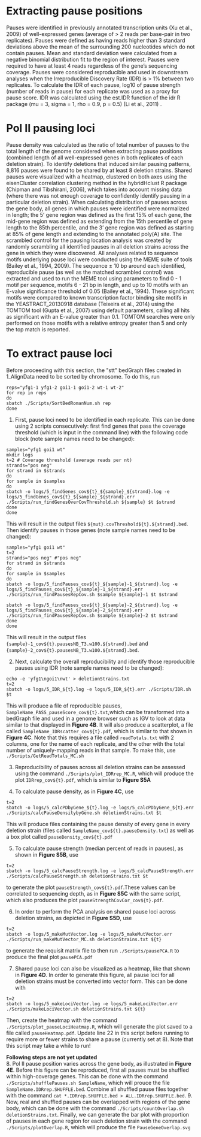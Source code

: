 # Extracting pause positions
Pauses were identified in previously annotated transcription units (Xu et al., 2009) of well-expressed genes (average of > 2 reads per base-pair in two replicates). Pauses were defined as having reads higher than 3 standard deviations above the mean of the surrounding 200 nucleotides which do not contain pauses. Mean and standard deviation were calculated from a negative binomial distribution fit to the region of interest. Pauses were required to have at least 4 reads regardless of the gene’s sequencing coverage. Pauses were considered reproducible and used in downstream analyses when the Irreproducible Discovery Rate (IDR) is > 1% between two replicates. To calculate the IDR of each pause, log10 of pause strength (number of reads in pause) for each replicate was used as a proxy for pause score. IDR was calculated using the est.IDR function of the idr R package (mu = 3, sigma = 1, rho = 0.9, p = 0.5) (Li et al., 2011) . 

# Pol II pausing loci
Pause density was calculated as the ratio of total number of pauses to the total length of the genome considered when extracting pause positions (combined length of all well-expressed genes in both replicates of each deletion strain). To identify deletions that induced similar pausing patterns, 8,816 pauses were found to be shared by at least 8 deletion strains. Shared pauses were visualized with a heatmap, clustered on both axes using the eisenCluster correlation clustering method in the hybridHclust R package (Chipman and Tibshirani, 2006), which takes into account missing data (where there was not enough coverage to confidently identify pausing in a particular deletion strain). When calculating distribution of pauses across the gene body, all genes in which pauses were identified were normalized in length; the 5’ gene region was defined as the first 15% of each gene, the mid-gene region was defined as extending from the 15th percentile of gene length to the 85th percentile, and the 3’ gene region was defined as starting at 85% of gene length and extending to the annotated poly(A) site. The scrambled control for the pausing location analysis was created by randomly scrambling all identified pauses in all deletion strains across the gene in which they were discovered. All analyses related to sequence motifs underlying pause loci were conducted using the MEME suite of tools (Bailey et al., 1994, 2009).  The sequence ± 10 bp around each identified, reproducible pause (as well as the matched scrambled control) was extracted and used to run the MEME tool using parameters to find 0 - 1 motif per sequence, motifs 6 - 21 bp in length, and up to 10 motifs with an E-value significance threshold of 0.05 (Bailey et al., 1994). These significant motifs were compared to known transcription factor binding site motifs in the YEASTRACT_20130918 database (Teixeira et al., 2014) using the TOMTOM tool (Gupta et al., 2007) using default parameters, calling all hits as significant with an E-value greater than 0.1. TOMTOM searches were only performed on those motifs with a relative entropy greater than 5 and only the top match is reported.

# To extract pause loci

Before proceeding with this section, the "stt" bedGraph files created in 1_AlignData need to be sorted by chromosome. To do this, run 
```
reps="yfg1-1 yfg1-2 goi1-1 goi1-2 wt-1 wt-2"
for rep in reps
do
sbatch ./Scripts/SortBedRomanNum.sh rep
done
```

1. First, pause loci need to be identified in each replicate. This can be done using 2 scripts consecutively: first find genes that pass the coverage threshold (which is input in the command line) with the following code block (note sample names need to be changed):  

```
samples="yfg1 goi1 wt"
mkdir logs
t=2 # Coverage threshold (average reads per nt)
strands="pos neg" 
for strand in $strands
do
for sample in $samples
do
sbatch -o logs/5_findGenes_cov${t}_${sample}_${strand}.log -e logs/5_findGenes_cov${t}_${sample}_${strand}.err ./Scripts/run_findGenesOverCovThreshold.sh ${sample} $t $strand
done
done
```
This will result in the output files `${mut}.covThreshold${t}.${strand}.bed`.  
Then identify pauses in those genes (note sample names need to be changed):

```
samples="yfg1 goi1 wt"
t=2
strands="pos neg" #"pos neg"
for strand in $strands
do
for sample in $samples
do
sbatch -o logs/5_findPauses_cov${t}_${sample}-1_${strand}.log -e logs/5_findPauses_cov${t}_${sample}-1_${strand}.err ./Scripts/run_findPausesRepCov.sh $sample ${sample}-1 $t $strand

sbatch -o logs/5_findPauses_cov${t}_${sample}-2_${strand}.log -e logs/5_findPauses_cov${t}_${sample}-2_${strand}.err ./Scripts/run_findPausesRepCov.sh $sample ${sample}-2 $t $strand
done
done
```
This will result in the output files `{sample}-1_cov${t}.pausesNB_T3.w100.${strand}.bed` and `{sample}-2_cov${t}.pausesNB_T3.w100.${strand}.bed`. 


2. Next, calculate the overall reproducibility and identify those reproducible pauses using IDR (note sample names need to be changed):
```
echo -e 'yfg1\ngoi1\nwt' > deletionStrains.txt
t=2
sbatch -o logs/5_IDR_${t}.log -e logs/5_IDR_${t}.err ./Scripts/IDR.sh $t
```
This will produce a file of reproducible pauses, `SampleName_PASS_pauseScore_cov${t}.txt`,which can be transformed into a bedGraph file and used in a genome browser such as IGV to look at data similar to that displayed in **Figure 4B**. It will also produce a scatterplot, a file called `SampleName_IDRscatter_cov${t}.pdf`, which is similar to that shown in **Figure 4C**. Note that this requires a file called `readTotals.txt` with 2 columns, one for the name of each replicate, and the other with the total number of uniquely-mapping reads in that sample.  To make this, use `./Scripts/GetReadTotals_MC.sh`  

3. Reproducibility of pauses across all deletion strains can be assessed using the command `./Scripts/plot_IDRrep_MC.R`, which will produce the plot `IDRrep_cov${t}.pdf`, which is similar to **Figure S5A**  

4. To calculate pause density, as in **Figure 4C**, use
```
t=2
sbatch -o logs/5_calcPDbyGene_${t}.log -e logs/5_calcPDbyGene_${t}.err ./Scripts/calcPauseDensitybyGene.sh deletionStrains.txt $t
```
This will produce files containing the pause density of every gene in every deletion strain (files called `SampleName_cov${t}.pauseDensity.txt`) as well as a box plot called `pauseDensity_cov${t}.pdf`  

5. To calculate pause strength (median percent of reads in pauses), as shown in **Figure S5B**, use 
```
t=2
sbatch -o logs/5_calcPauseStrength.log -e logs/5_calcPauseStrength.err ./Scripts/calcPauseStrength.sh deletionStrains.txt $t
```
to generate the plot `pauseStrength_cov${t}.pdf`.These values can be correlated to sequencing depth, as in **Figure S5C** with the same script, which also produces the plot `pauseStrengthCovCor_cov${t}.pdf`.

6. In order to perform the PCA analysis on shared pause loci across deletion strains, as depicted in **Figure S5D**, use 
```
t=2
sbatch -o logs/5_makeMutVector.log -e logs/5_makeMutVector.err ./Scripts/run_makeMutVector_MC.sh deletionStrains.txt ${t}
```
to generate the requisit matrix file to then run `./Scripts/pausePCA.R` to produce the final plot `pausePCA.pdf`

7. Shared pause loci can also be visualized as a heatmap, like that shown in **Figure 4D**. In order to generate this figure, all pause loci for all deletion strains must be converted into vector form. This can be done with
```
t=2
sbatch -o logs/5_makeLociVector.log -e logs/5_makeLociVector.err ./Scripts/makeLociVector.sh deletionStrains.txt ${t}
```
Then, create the heatmap with the command `./Scripts/plot_pauseLociHeatmap.R`, which will generate the plot saved to a file called `pauseHeatmap.pdf`. Update line 22 in this script before running to require more or fewer strains to share a pause (currently set at 8). Note that this script may take a while to run!  


**Following steps are not yet updated**  
8. Pol II pause position varies across the gene body, as illustrated in **Figure 4E**. Before this figure can be reproduced, first all pauses must be shuffled within high-coverage genes. This can be done with the command `./Scripts/shufflePauses.sh SampleName`, which will prouce the file `SampleName.IDRrep.SHUFFLE.bed`. Combine all shuffled pause files together with the command `cat *.IDRrep.SHUFFLE.bed > ALL.IDRrep.SHUFFLE.bed`.
9. Now, real and shuffled pauses can be overlapped with regions of the gene body, which can be done with the command `./Scripts/countOverlap.sh deletionStrains.txt`. Finally, we can generate the bar plot with proportion of pauses in each gene region for each deletion strain with the command `./Scripts/plotOverlap.R`, which will produce the file `PauseGeneOverlap.svg`
